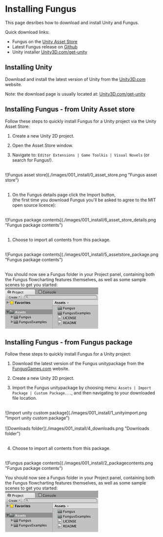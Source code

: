 # Installing Fungus

This page desribes how to download and install Unity and Fungus.

Quick download links:

- Fungus on the [Unity Asset Store](http://u3d.as/f0T)
- Latest Fungus release on [Github](https://github.com/FungusGames/Fungus/releases/latest)
- Unity installer [Unity3D.com/get-unity]

<!-- **************************************************** -->
## Installing Unity
Download and install the latest version of Unity from the
[Unity3D.com]
website.

Note: the download page is usually located at:
[Unity3D.com/get-unity]

<!-- **************************************************** -->
## Installing Fungus - from Unity Asset store
Follow these steps to quickly install Fungus for a Unity project via the Unity Asset Store:

1. Create a new Unity 2D project.

1. Open the Asset Store window.

1. Navigate to: ```Editor Extensions | Game Toolkis | Visual Novels``` (or search for Fungus!).
<br>
![Fungus asset store](./images/001_install/0_asset_store.png "Fungus asset store")
<br>
<br>

1. On the Fungus details page click the Import button,
<br>(the first time you download Fungus you'll be asked to agree to the MIT open source licence):
<br>
![Fungus package contents](./images/001_install/6_asset_store_details.png "Fungus package contents")
<br>
<br>

1. Choose to import all contents from this package.
<br>
![Fungus package contents](./images/001_install/5_assetstore_package.png "Fungus package contents")
<br>
<br>

You should now see a Fungus folder in your Project panel, containing both the Fungus flowcharting features themselves, as well as some sample scenes to get you started:
<br>
![Fungus resources in Unity Project window](./images/001_install/3_fungusproject.png "Fungus resources in Unity Project window")

<!-- **************************************************** -->
## Installing Fungus - from Fungus package
Follow these steps to quickly install Fungus for a Unity project:

1. Download the latest version of the Fungus unitypackage from the [FungusGames.com] website.

2. Create a new Unity 2D project.

3. Import the Fungus unitypackage by choosing menu: ``Assets | Import Package | Custom Package...``, and then navigating to your downloaded file location.
<br>
![Import unity custom package](./images/001_install/1_unityimport.png "Import unity custom package")
<br>
<br>
![Downloads folder](./images/001_install/4_downloads.png "Downloads folder")
<br>
<br>

4. Choose to import all contents from this package.
<br>
![Fungus package contents](./images/001_install/2_packagecontents.png "Fungus package contents")
<br>

You should now see a Fungus folder in your Project panel, containing both the Fungus flowcharting features themselves, as well as some sample scenes to get you started:
<br>
![Fungus resources in Unity Project window](./images/001_install/3_fungusproject.png "Fungus resources in Unity Project window")

[Unity3D.com]: http://www.unity3d.com
[Unity3D.com/get-unity]: http://unity3d.com/get-unity
[FungusGames.com]: http://www.fungusgames.com

